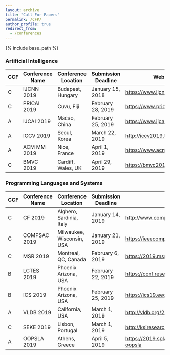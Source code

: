 ```yaml
---
layout: archive
title: "Call For Papers"
permalink: /CFP/
author_profile: true
redirect_from:
  - /conferences
---
```


{% include base_path %}

### Artificial Intelligence

|  CCF | Conference Name | Conference Location | Submission Deadline | Website |
| ------------ | ------------ |  ------------ |  ------------ |  ------------ |
| C | IJCNN 2019 | Budapest, Hungary | January 15, 2018 | <https://www.ijcnn.org/> |
| C | PRICAI 2019 | Cuvu, Fiji | February 28, 2019 | <https://www.pricai.org/2019/> |
| A | IJCAI 2019 | Macao, China | February 25, 2019 | <https://www.ijcai19.org> |
| A | ICCV 2019 | Seoul, Korea | March 22, 2019 | <http://iccv2019.thecvf.com/> |
| A | ACM MM 2019 | Nice, France | April 1, 2019 | <https://www.acmmm.org/2019/> |
| C | BMVC 2019 | Cardiff, Wales, UK | April 29, 2019 | <https://bmvc2019.org> |


### Programming Languages and Systems

|  CCF | Conference Name | Conference Location | Submission Deadline | Website |
| ------------ | ------------ |  ------------ |  ------------ |  ------------ |
| C | CF 2019 | Alghero, Sardinia, Italy | January 14, 2019 | <http://www.computingfrontiers.org/2019/> |
| C | COMPSAC 2019 | Milwaukee, Wisconsin, USA | January 21, 2019 | <https://ieeecompsac.computer.org/2019/> |
| C | MSR 2019 | Montreal, QC, Canada | February 6, 2019 | <https://2019.msrconf.org/> |
| B | LCTES 2019 | Phoenix Arizona, USA | February 22, 2019 | <https://conf.researchr.org/home/LCTES-2019> |
| B | ICS 2019 | Phoenix Arizona, USA | February 25, 2019 | <https://ics19.eecis.udel.edu> |
| A | VLDB 2019 | California, USA | March 1, 2019 | <http://vldb.org/2019/> |
| C | SEKE 2019 | Lisbon, Portugal | March 1, 2019 | <http://ksiresearchorg.ipage.com/seke/seke19.html> |
| A | OOPSLA 2019 | Athens, Greece | April 5, 2019 | <https://2019.splashcon.org/track/splash-2019-oopsla> |

